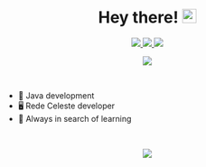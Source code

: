 <div align="center">
   <h1>Hey there! <img src="https://media.giphy.com/media/hvRJCLFzcasrR4ia7z/giphy.gif" width="25px"></h1>
</div>

<p align="center">
  <a href="mailto:deserrc@gmail.com">
    <img src="https://img.shields.io/badge/-deserrc@gmail.com-2F80ED?style=flat-square&labelColor=2F80ED&logo=Gmail&logoColor=FFFFFF&link=mailto:deserrc@gmail.com">
  </a>
  <a href="https://discord.com/users/268040487800274956">
    <img src="https://img.shields.io/badge/@Deser6626-2F80ED?style=flat-square&labelColor=2F80ED&logo=discord&logoColor=FFFFFF">
  </a>
  <a href="https://twitter.com/intent/follow?screen_name=DeserRC">
    <img src="https://img.shields.io/badge/@DeserRC-2F80ED?style=flat-square&labelColor=2F80ED&logo=twitter&logoColor=FFFFFF&link=https://twitter.com/intent/follow?screen_name=DeserRC">
  </a>
</p>

<p align="center">
   <img align="center" src="https://github-readme-stats.vercel.app/api?username=DeserRC&count_private=true&show_icons=true&hide_title=true&hide=stars" />
</p>

<br>

- 👑 Java development
- 🖥️ Rede Celeste developer 
- 📕 Always in search of learning

<br>

<p align="center">
   <img src="https://github-profile-trophy.vercel.app/?username=mluizaa00&theme=flat&no-frame=true&margin-w=25" />
</p>
